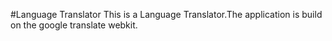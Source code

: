#Language Translator
This is a Language Translator.The application is build on the google translate webkit.

